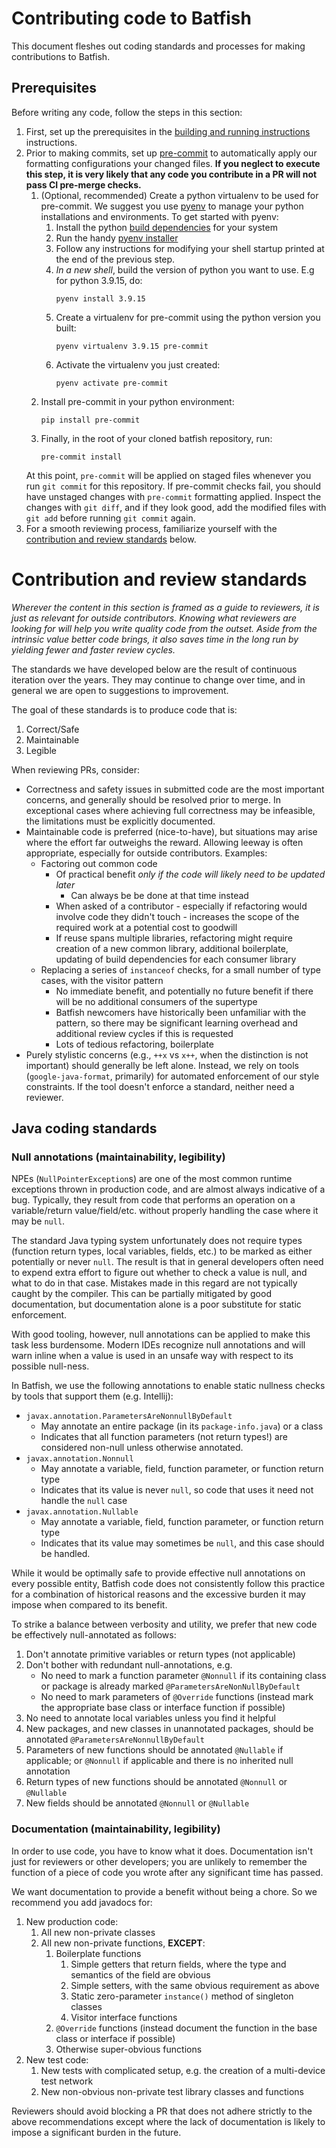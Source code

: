 # Contributing code to Batfish

This document fleshes out coding standards and processes for making contributions to Batfish.

## Prerequisites

Before writing any code, follow the steps in this section:

1. First, set up the prerequisites in the
   [building and running instructions](../building_and_running/README.md#prerequisites)
   instructions.
1. Prior to making commits, set up [pre-commit](https://pre-commit.com/) to automatically apply
   our formatting configurations your changed files. **If you neglect to execute this step, it is
   very likely that any code you contribute in a PR will not pass CI pre-merge checks.**
    1. (Optional, recommended) Create a python virtualenv to be used for pre-commit. We suggest you
       use [pyenv](https://github.com/pyenv/pyenv) to manage your python installations and
       environments. To get started with pyenv:
        1. Install the python
           [build dependencies](https://github.com/pyenv/pyenv/wiki#suggested-build-environment) for
           your system
        2. Run the handy [pyenv installer](https://github.com/pyenv/pyenv-installer#install)
        3. Follow any instructions for modifying your shell startup printed at the end of the
           previous step.
        4. *In a new shell*, build the version of python you want to use. E.g for python 3.9.15, do:
           ```
           pyenv install 3.9.15
           ```
        5. Create a virtualenv for pre-commit using the python version you built:
           ```
           pyenv virtualenv 3.9.15 pre-commit
           ``` 
        6. Activate the virtualenv you just created:
           ```
           pyenv activate pre-commit
           ```
    1. Install pre-commit in your python environment:
        ```
        pip install pre-commit
        ```
    1. Finally, in the root of your cloned batfish repository, run:
       ```
       pre-commit install
       ```
   At this point, `pre-commit` will be applied on staged files whenever you run `git commit` for
   this repository. If pre-commit checks fail, you should have unstaged changes with `pre-commit`
   formatting applied. Inspect the changes with `git diff`, and if they look good, add the modified
   files with `git add` before running `git commit` again.
2. For a smooth reviewing process, familiarize yourself with the
   [contribution and review standards](#contribution-and-review-standards) below.

# Contribution and review standards

*Wherever the content in this section is framed as a guide to reviewers, it is just as relevant for
outside contributors. Knowing what reviewers are looking for will help you write quality code from
the outset. Aside from the intrinsic value better code brings, it also saves time in the long run by
yielding fewer and faster review cycles.*

The standards we have developed below are the result of continuous iteration over the years. They
may continue to change over time, and in general we are open to suggestions to improvement.

The goal of these standards is to produce code that is:

1. Correct/Safe
1. Maintainable
1. Legible

When reviewing PRs, consider:

* Correctness and safety issues in submitted code are the most important concerns, and generally
  should be resolved prior to merge. In exceptional cases where achieving full correctness may be
  infeasible, the limitations must be explicitly documented.
* Maintainable code is preferred (nice-to-have), but situations may arise where the effort far
  outweighs the reward. Allowing leeway is often appropriate, especially for outside contributors.
  Examples:
    * Factoring out common code
        * Of practical benefit *only if the code will likely need to be updated later*
            * Can always be be done at that time instead
        * When asked of a contributor - especially if refactoring would involve code they didn't
          touch - increases the scope of the required work at a potential cost to goodwill
        * If reuse spans multiple libraries, refactoring might require creation of a new common
          library, additional boilerplate, updating of build dependencies for each consumer
          library
    * Replacing a series of `instanceof` checks, for a small number of type cases, with the visitor
      pattern
        * No immediate benefit, and potentially no future benefit if there will be no additional
          consumers of the supertype
        * Batfish newcomers have historically been unfamiliar with the pattern, so there may be
          significant learning overhead and additional review cycles if this is requested
        * Lots of tedious refactoring, boilerplate
* Purely stylistic concerns (e.g., `++x` vs `x++`, when the distinction is not important) should
  generally be left alone. Instead, we rely on tools (`google-java-format`, primarily) for automated
  enforcement of our style constraints. If the tool doesn't enforce a standard, neither need a
  reviewer.

## Java coding standards

### Null annotations (maintainability, legibility)

NPEs (`NullPointerException`s) are one of the most common runtime exceptions thrown in production
code, and are almost always indicative of a bug. Typically, they result from code that performs an
operation on a variable/return value/field/etc. without properly handling the case where it may be
`null`.

The standard Java typing system unfortunately does not require types (function return types, local
variables, fields, etc.) to be marked as either potentially or never `null`. The result is that in
general developers often need to expend extra effort to figure out whether to check a value is null,
and what to do in that case. Mistakes made in this regard are not typically caught by the compiler.
This can be partially mitigated by good documentation, but documentation alone is a poor substitute
for static enforcement.

With good tooling, however, null annotations can be applied to make this task less burdensome.
Modern IDEs recognize null annotations and will warn inline when a value is used in an unsafe way
with respect to its possible null-ness.

In Batfish, we use the following annotations to enable static nullness checks by tools that
support them (e.g. Intellij):

* `javax.annotation.ParametersAreNonnullByDefault`
    * May annotate an entire package (in its `package-info.java`) or a class
    * Indicates that all function parameters (not return types!) are considered non-null unless
      otherwise annotated.
* `javax.annotation.Nonnull`
    * May annotate a variable, field, function parameter, or function return type
    * Indicates that its value is never `null`, so code that uses it need not handle the `null` case
* `javax.annotation.Nullable`
    * May annotate a variable, field, function parameter, or function return type
    * Indicates that its value may sometimes be `null`, and this case should be handled.

While it would be optimally safe to provide effective null annotations on every possible entity,
Batfish code does not consistently follow this practice for a combination of historical reasons and
the excessive burden it may impose when compared to its benefit.

To strike a balance between verbosity and utility, we prefer that new code be effectively
null-annotated as follows:

1. Don't annotate primitive variables or return types (not applicable)
1. Don't bother with redundant null-annotations, e.g.
    * No need to mark a function parameter `@Nonnull` if its containing class or package is already
      marked `@ParametersAreNonNullByDefault`
    * No need to mark parameters of `@Override` functions (instead mark the appropriate base class
      or interface function if possible)
1. No need to annotate local variables unless you find it helpful
1. New packages, and new classes in unannotated packages, should be
   annotated `@ParametersAreNonnullByDefault`
1. Parameters of new functions should be annotated `@Nullable` if applicable; or `@Nonnull` if
   applicable and there is no inherited null annotation
1. Return types of new functions should be annotated `@Nonnull` or `@Nullable`
1. New fields should be annotated `@Nonnull` or `@Nullable`

### Documentation (maintainability, legibility)

In order to use code, you have to know what it does. Documentation isn't just for reviewers or other
developers; you are unlikely to remember the function of a piece of code you wrote after any
significant time has passed.

We want documentation to provide a benefit without being a chore. So we recommend you add javadocs
for:

1. New production code:
    1. All new non-private classes
    1. All new non-private functions, **EXCEPT**:
        1. Boilerplate functions
            1. Simple getters that return fields, where the type and semantics of the field are
               obvious
            1. Simple setters, with the same obvious requirement as above
            1. Static zero-parameter `instance()` method of singleton classes
            1. Visitor interface functions
        1. `@Override` functions (instead document the function in the base class or interface if
           possible)
        1. Otherwise super-obvious functions
1. New test code:
    1. New tests with complicated setup, e.g. the creation of a multi-device test network
    1. New non-obvious non-private test library classes and functions

Reviewers should avoid blocking a PR that does not adhere strictly to the above recommendations
except where the lack of documentation is likely to impose a significant burden in the future.

